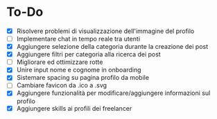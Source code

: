 # To-Do

- [X] Risolvere problemi di visualizzazione dell'immagine del profilo
- [ ] Implementare chat in tempo reale tra utenti
- [X] Aggiungere selezione della categoria durante la creazione dei post
- [X] Aggiungere filtri per categoria alla ricerca dei post
- [ ] Migliorare ed ottimizzare rotte
- [X] Unire input nome e cognome in onboarding
- [X] Sistemare spacing su pagina profilo da mobile
- [ ] Cambiare favicon da .ico a .svg
- [X] Aggiungere funzionalità per modificare/aggiungere informazioni sul profilo
- [X] Aggiungere skills ai profili dei freelancer